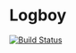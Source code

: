 # Logboy

[![Build Status](https://travis-ci.org/logboy/logboy-intellij-plugin-poc.svg?branch=develop)](https://travis-ci.org/logboy/logboy-intellij-plugin-poc)